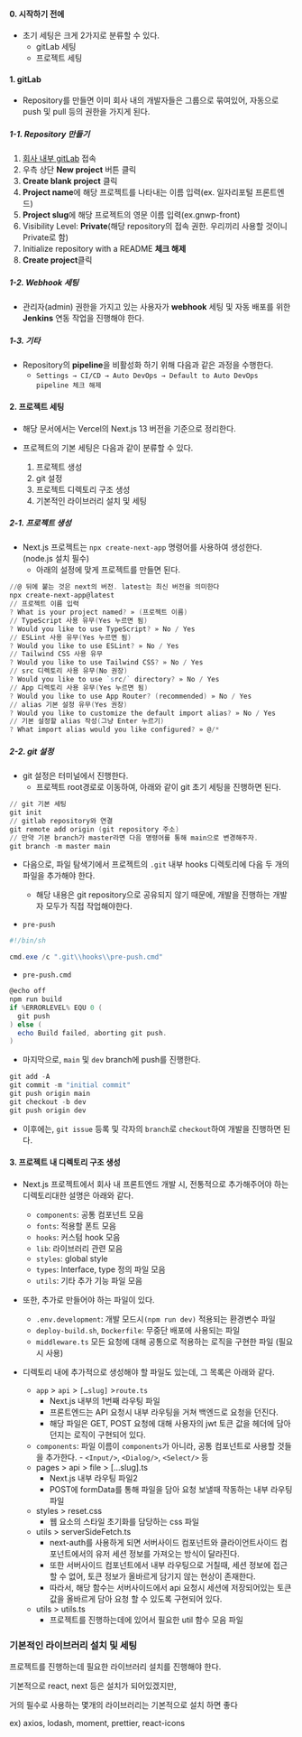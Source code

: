 
#### 0. 시작하기 전에

- 초기 세팅은 크게 2가지로 분류할 수 있다.
	- gitLab 세팅
	- 프로젝트 세팅

#### 1. gitLab

- Repository를 만들면 이미 회사 내의 개발자들은 그룹으로 묶여있어, 자동으로 push 및 pull 등의 권한을 가지게 된다.

##### 1-1. Repository 만들기
1. [회사 내부 gitLab](http://gitlab.deps.kr/) 접속
2. 우측 상단 **New project** 버튼 클릭
3. **Create blank project** 클릭
4. **Project name**에 해당 프로젝트를 나타내는 이름 입력(ex. 일자리포털 프론트엔드)
5. **Project slug**에 해당 프로젝트의 영문 이름 입력(ex.gnwp-front)
6. Visibility Level: **Private**(해당 repository의 접속 권한. 우리끼리 사용할 것이니 Private로 함)
7. Initialize repository with a README **체크 해제**
8. **Create project**클릭

##### 1-2. Webhook 세팅
- 관리자(admin) 권한을 가지고 있는 사용자가 **webhook** 세팅 및 자동 배포를 위한 **Jenkins** 연동 작업을 진행해야 한다.

##### 1-3. 기타
- Repository의 **pipeline**을 비활성화 하기 위해 다음과 같은 과정을 수행한다.
	- `Settings → CI/CD → Auto DevOps → Default to Auto DevOps pipeline 체크 해제`


#### 2. 프로젝트 세팅

- 해당 문서에서는 Vercel의 Next.js 13 버전을 기준으로 정리한다.

- 프로젝트의 기본 세팅은 다음과 같이 분류할 수 있다.
	1. 프로젝트 생성
	2. git 설정
	3. 프로젝트 디렉토리 구조 생성
	4. 기본적인 라이브러리 설치 및 세팅

##### 2-1. 프로젝트 생성
- Next.js 프로젝트는 `npx create-next-app` 명령어를 사용하여 생성한다. (node.js 설치 필수)
	-  아래의 설정에 맞게 프로젝트를 만들면 된다.

```powershell
//@ 뒤에 붙는 것은 next의 버전. latest는 최신 버전을 의미한다
npx create-next-app@latest
// 프로젝트 이름 입력
? What is your project named? » (프로젝트 이름)
// TypeScript 사용 유무(Yes 누르면 됨)
? Would you like to use TypeScript? » No / Yes
// ESLint 사용 유무(Yes 누르면 됨)
? Would you like to use ESLint? » No / Yes
// Tailwind CSS 사용 유무
? Would you like to use Tailwind CSS? » No / Yes
// src 디렉토리 사용 유무(No 권장)
? Would you like to use `src/` directory? » No / Yes
// App 디렉토리 사용 유무(Yes 누르면 됨)
? Would you like to use App Router? (recommended) » No / Yes
// alias 기본 설정 유무(Yes 권장)
? Would you like to customize the default import alias? » No / Yes
// 기본 설정할 alias 작성(그냥 Enter 누르기)
? What import alias would you like configured? » @/*
```

##### 2-2. git 설정
- git 설정은 터미널에서 진행한다.
	-  프로젝트 root경로로 이동하여, 아래와 같이 git 초기 세팅을 진행하면 된다.

```powershell
// git 기본 세팅
git init
// gitlab repository와 연결
git remote add origin (git repository 주소)
// 만약 기본 branch가 master라면 다음 명령어를 통해 main으로 변경해주자.
git branch -m master main
```

- 다음으로, 파일 탐색기에서 프로젝트의 `.git` 내부 hooks 디렉토리에 다음 두 개의 파일을 추가해야 한다.
	- 해당 내용은 git repository으로 공유되지 않기 때문에, 개발을 진행하는 개발자 모두가 직접 작업해야한다.

- `pre-push`
```powershell
#!/bin/sh

cmd.exe /c ".git\\hooks\\pre-push.cmd"
```

- `pre-push.cmd`
```powershell
@echo off
npm run build
if %ERRORLEVEL% EQU 0 (
  git push
) else (
  echo Build failed, aborting git push.
)
```

- 마지막으로, `main` 및 `dev` branch에 push를 진행한다.
```powershell
git add -A
git commit -m "initial commit"
git push origin main
git checkout -b dev
git push origin dev
```

- 이후에는, `git issue` 등록 및 각자의 `branch`로 `checkout`하여 개발을 진행하면 된다.


#### 3. 프로젝트 내 디렉토리 구조 생성

- Next.js 프로젝트에서 회사 내 프론트엔드 개발 시, 전통적으로 추가해주어야 하는 디렉토리대한 설명은 아래와 같다.
	- `components`: 공통 컴포넌트 모음
	- `fonts`: 적용할 폰트 모음
	- `hooks`: 커스텀 hook 모음
	- `lib`: 라이브러리 관련 모음
	- `styles`: global style
	- `types`: Interface, type 정의 파일 모음
	- `utils`: 기타 추가 기능 파일 모음

- 또한, 추가로 만들어야 하는 파일이 있다.
	- `.env.development`: 개발 모드시`(npm run dev)` 적용되는 환경변수 파일
	- `deploy-build.sh`, `Dockerfile`: 무중단 배포에 사용되는 파일
	- `middleware.ts` 모든 요청에 대해 공통으로 적용하는 로직을 구현한 파일 (필요 시 사용)

- 디렉토리 내에 추가적으로 생성해야 할 파일도 있는데, 그 목록은 아래와 같다.
	- `app` > `api` > `[…slug]` >`route.ts`
	    - Next.js 내부의 1번째 라우팅 파일
	    - 프론트엔드는 API 요청시 내부 라우팅을 거쳐 백엔드로 요청을 던진다.
	    - 해당 파일은 GET, POST 요청에 대해 사용자의 jwt 토큰 값을 헤더에 담아 던지는 로직이 구현되어 있다.
	- `components`: 파일 이름이 `components`가 아니라, 공통 컴포넌트로 사용할 것들을 추가한다.
			- `<Input/>`, `<Dialog/>`, `<Select/>` 등
	- pages > api > file > […slug].ts
	    - Next.js 내부 라우팅 파일2
	    - POST에 formData를 통해 파일을 담아 요청 보낼때 작동하는 내부 라우팅 파일
	- styles > reset.css
	    - 웹 요소의 스타일 초기화를 담당하는 css 파일
	- utils > serverSideFetch.ts
	    - next-auth를 사용하게 되면 서버사이드 컴포넌트와 클라이언트사이드 컴포넌트에서의 유저 세션 정보를 가져오는 방식이 달라진다.
	    - 또한 서버사이드 컴포넌트에서 내부 라우팅으로 거칠때, 세션 정보에 접근 할 수 없어, 토큰 정보가 올바르게 담기지 않는 현상이 존재한다.
	    - 따라서, 해당 함수는 서버사이드에서 api 요청시 세션에 저장되어있는 토큰값을 올바르게 담아 요청 할 수 있도록 구현되어 있다.
	- utils > utils.ts
	    - 프로젝트를 진행하는데에 있어서 필요한 util 함수 모음 파일

### 기본적인 라이브러리 설치 및 세팅

프로젝트를 진행하는데 필요한 라이브러리 설치를 진행해야 한다.

기본적으로 react, next 등은 설치가 되어있겠지만,

거의 필수로 사용하는 몇개의 라이브러리는 기본적으로 설치 하면 좋다

ex) axios, lodash, moment, prettier, react-icons